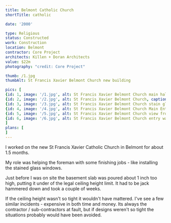 ```yaml
---
title: Belmont Catholic Church
shortTitle: catholic

date: '2000'

type: Religious
status: Constructed
work: Construction
location: Belmont
contractor: Core Project
architects: Killen + Doran Architects
value: $22m
photography: "credit: Core Project"

thumb: /1.jpg
thumbAlt: St Francis Xavier Belmont Church new building

pics: [
{id: 1, image: '/1.jpg', alt: St Francis Xavier Belmont Church main hall, caption: The main hall looking towards the alter - the ceiling is so high},
{id: 2, image: '/2.jpg', alt: St Francis Xavier Belmont Church, caption: St Francis Xavier Belmont Church},
{id: 3, image: '/3.jpg', alt: St Francis Xavier Belmont Church stain glass windows, caption: Stain glass windows & control room},
{id: 4, image: '/4.jpg', alt: St Francis Xavier Belmont Church Main Entry stairs, caption: Main Entry stairs},
{id: 5, image: '/5.jpg', alt: St Francis Xavier Belmont Church view from the car park, caption: View from the car park},
{id: 6, image: '/6.jpg', alt: St Francis Xavier Belmont Church entry way, caption: Entry way},
]
plans: [
]
---
```

I worked on the new St Francis Xavier Catholic Church in Belmont for about 1.5 months.

My role was helping the foreman with some finishing jobs - like installing the stained glass windows.

Just before I was on site the basement slab was poured about 1 inch too high, putting it under of the legal ceiling height limit.
It had to be jack hammered down and took a couple of weeks.

If the ceiling height wasn't so tight it wouldn't have mattered. I've see a few similar incidents - expensive in both time and money.
Its always the contractor / sub-contractors at fault, but if designs weren't so tight the situations probably would have been avoided. 